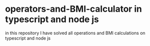 # operators-and-BMI-calculator in typescript and node js
in this repository I have solved all operations and BMI calculations on typescript and node js
